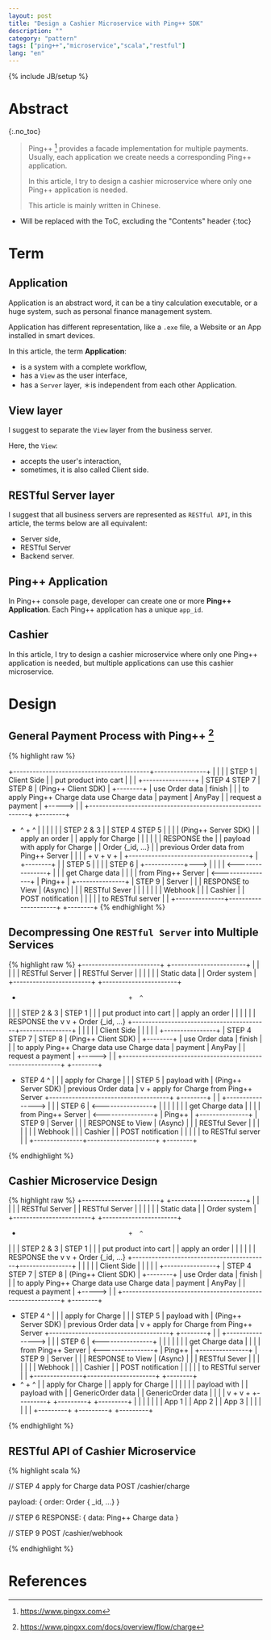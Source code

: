 ```yaml
---
layout: post
title: "Design a Cashier Microservice with Ping++ SDK"
description: ""
category: "pattern"
tags: ["ping++","microservice","scala","restful"]
lang: "en"
---
```

{% include JB/setup %}

# Abstract
{:.no_toc}

> Ping++ [^pingpp] provides a facade implementation for multiple payments.
> Usually, each application we create needs a corresponding Ping++ application.
>
> In this article, I try to design a cashier microservice where only one
> Ping++ application is needed.
>
> This article is mainly written in Chinese.

<!--more-->

* Will be replaced with the ToC, excluding the "Contents" header
{:toc}


# Term

## Application

Application is an abstract word, it can be a tiny calculation executable, or
a huge system, such as personal finance management system.

Application has different representation, like a `.exe` file, a Website or an
App installed in smart devices.

In this article, the term **Application**:

* is a system with a complete workflow,
* has a `View` as the user interface,
* has a `Server` layer,
＊is independent from each other Application.

## View layer

I suggest to separate the `View` layer from the business server.

Here, the `View`:

* accepts the user's interaction,
* sometimes, it is also called Client side.

## RESTful Server layer

I suggest that all business servers are represented as `RESTful API`,
in this article, the terms below are all equivalent:

* Server side,
* RESTful Server
* Backend server.


## Ping++ Application

In Ping++ console page, developer can create one or more **Ping++ Application**.
Each Ping++ application has a unique `app_id`.


## Cashier

In this article, I try to design a cashier microservice where only one
Ping++ application is needed, but multiple applications can use this
cashier microservice.

# Design

## General Payment Process with Ping++ [^pingpp_charge]

{% highlight raw %}

+------------------------------------------+----------------+
|                                          |                |
|    STEP 1                                |   Client Side  |
|    put product into cart                 |                |
|                                          +----------------+
|    STEP 4                             STEP 7              | STEP 8
|                                       (Ping++ Client SDK) |         +--------+
|    use Order data                                         | finish  |        |
|    to apply Ping++ Charge data        use Charge data     | payment | AnyPay |
|                                       request a payment   | +-----> |        |
+-----------------------------------------------------------+         +--------+
  + ^                  + ^
  | |                  | |
  | | STEP 2 & 3       | | STEP 4                STEP 5
  | |                  | |                       (Ping++ Server SDK)
  | | apply an order   | | apply for Charge
  | |                  | |
  | | RESPONSE the     | | payload with          apply for Charge
  | | Order {_id, ...} | | previous Order data   from Ping++ Server
  | |                  | |                           +
  v +                  v +                           |
+-------------------------------------+              |     +--------+
|                                     | STEP 5       |     |        |
|                  STEP 6             | +------------+---> |        |
|                                     | <----------------+ |        |
|                  get Charge data    |                    |        |
|                  from Ping++ Server | <----------------+ | Ping++ |
+---------------+                     | STEP 9             | Server |
|               |  RESPONSE to View   | (Async)            |        |
| RESTful Sever |                     |                    |        |
|               |                     | Webhook            |        |
| Cashier       |                     | POST notification  |        |
|               |                     | to RESTful server  |        |
+---------------+---------------------+                    +--------+
{% endhighlight %}

## Decompressing One `RESTful Server` into Multiple Services

{% highlight raw %}
+------------------------+          +-----------------------+
|                        |          |                       |
|  RESTful Server        |          |  RESTful Server       |
|                        |          |                       |
|  Static data           |          |  Order system         |
+------------------------+          +-----------------------+
 +                                   +  ^
 |                                   |  | STEP 2 & 3
 | STEP 1                            |  |
 | put product into cart             |  | apply an order
 |                                   |  |
 |                                   |  | RESPONSE the
 v                                   v  + Order {_id, ...}
+------------------------------------------+----------------+
|                                          |                |
|                                          |   Client Side  |
|                                          |                |
|                                          +----------------+
|    STEP 4                             STEP 7              | STEP 8
|                                       (Ping++ Client SDK) |         +--------+
|    use Order data                                         | finish  |        |
|    to apply Ping++ Charge data        use Charge data     | payment | AnyPay |
|                                       request a payment   | +-----> |        |
+-----------------------------------------------------------+         +--------+
  +  STEP 4              ^
  |                      |
  |  apply for Charge    |
  |                      |             STEP 5
  |  payload with        |             (Ping++ Server SDK)
  |  previous Order data |
  v                      +             apply for Charge
                                       from Ping++ Server
+-------------------------------------+                    +--------+
|                                     | +----------------> |        |
|                  STEP 6             | <----------------+ |        |
|                                     |                    |        |
|                  get Charge data    |                    |        |
|                  from Ping++ Server | <----------------+ | Ping++ |
+---------------+                     | STEP 9             | Server |
|               |  RESPONSE to View   | (Async)            |        |
| RESTful Sever |                     |                    |        |
|               |                     | Webhook            |        |
| Cashier       |                     | POST notification  |        |
|               |                     | to RESTful server  |        |
+---------------+---------------------+                    +--------+

{% endhighlight %}

## Cashier Microservice Design

{% highlight raw %}
+------------------------+          +-----------------------+
|                        |          |                       |
|  RESTful Server        |          |  RESTful Server       |
|                        |          |                       |
|  Static data           |          |  Order system         |
+------------------------+          +-----------------------+
   +                                   +  ^
   |                                   |  | STEP 2 & 3
   | STEP 1                            |  |
   | put product into cart             |  | apply an order
   |                                   |  |
   |                                   |  | RESPONSE the
   v                                   v  + Order {_id, ...}
 +------------------------------------------+----------------+
 |                                          |                |
 |                                          |   Client Side  |
 |                                          |                |
 |                                          +----------------+
 |    STEP 4                             STEP 7              | STEP 8
 |                                       (Ping++ Client SDK) |         +--------+
 |    use Order data                                         | finish  |        |
 |    to apply Ping++ Charge data        use Charge data     | payment | AnyPay |
 |                                       request a payment   | +-----> |        |
 +-----------------------------------------------------------+         +--------+
  +  STEP 4              ^
  |                      |
  |  apply for Charge    |
  |                      |             STEP 5
  |  payload with        |             (Ping++ Server SDK)
  |  previous Order data |
  v                      +             apply for Charge
                                       from Ping++ Server
+-------------------------------------+                    +--------+
|                                     | +----------------> |        |
|                  STEP 6             | <----------------+ |        |
|                                     |                    |        |
|                  get Charge data    |                    |        |
|                  from Ping++ Server | <----------------+ | Ping++ |
+---------------+                     | STEP 9             | Server |
|               |  RESPONSE to View   | (Async)            |        |
| RESTful Sever |                     |                    |        |
|               |                     | Webhook            |        |
| Cashier       |                     | POST notification  |        |
|               |                     | to RESTful server  |        |
+---------------+---------------------+                    +--------+
+  ^                            +  ^
|  |  apply for Charge          |  |  apply for Charge
|  |                            |  |
|  |  payload with              |  |  payload with
|  |  GenericOrder data         |  |  GenericOrder data
|  |                            |  |
v  +                            v  +
+---------+     +---------+     +---------+
|         |     |         |     |         |
| App 1   |     | App 2   |     | App 3   |
|         |     |         |     |         |
+---------+     +---------+     +---------+

{% endhighlight %}


## RESTful API of Cashier Microservice

{% highlight scala %}

// STEP 4 apply for Charge data
POST /cashier/charge

payload: {
  order: Order { _id, ...}
}

// STEP 6
RESPONSE: {
  data: Ping++ Charge data
}

// STEP 9
POST /cashier/webhook

{% endhighlight %}


# References

[^pingpp]: https://www.pingxx.com
[^pingpp_charge]: https://www.pingxx.com/docs/overview/flow/charge
